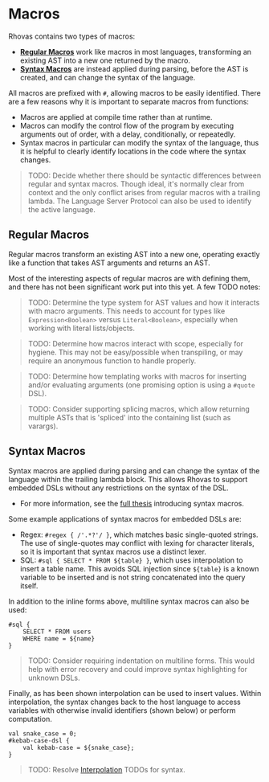 # Macros

Rhovas contains two types of macros:

 - **[Regular Macros](#regular-macros)** work like macros in most languages,
   transforming an existing AST into a new one returned by the macro.
 - **[Syntax Macros](#syntax-macros)** are instead applied during parsing,
   before the AST is created, and can change the syntax of the language.

All macros are prefixed with `#`, allowing macros to be easily identified. There
are a few reasons why it is important to separate macros from functions:

 - Macros are applied at compile time rather than at runtime.
 - Macros can modify the control flow of the program by executing arguments out
   of order, with a delay, conditionally, or repeatedly.
 - Syntax macros in particular can modify the syntax of the language, thus it is
   helpful to clearly identify locations in the code where the syntax changes.

> TODO: Decide whether there should be syntactic differences between regular and
> syntax macros. Though ideal, it's normally clear from context and the only
> conflict arises from regular macros with a trailing lambda. The Language
> Server Protocol can also be used to identify the active language.

## Regular Macros

Regular macros transform an existing AST into a new one, operating exactly like
a function that takes AST arguments and returns an AST.

Most of the interesting aspects of regular macros are with defining them, and
there has not been significant work put into this yet. A few TODO notes:

> TODO: Determine the type system for AST values and how it interacts with macro
> arguments. This needs to account for types like `Expression<Boolean>` versus
> `Literal<Boolean>`, especially when working with literal lists/objects.

> TODO: Determine how macros interact with scope, especially for hygiene. This
> may not be easy/possible when transpiling, or may require an anonymous
> function to handle properly.

> TODO: Determine how templating works with macros for inserting and/or
> evaluating arguments (one promising option is using a `#quote` DSL).

> TODO: Consider supporting splicing macros, which allow returning multiple ASTs
> that is 'spliced' into the containing list (such as varargs).

## Syntax Macros

Syntax macros are applied during parsing and can change the syntax of the
language within the trailing lambda block. This allows Rhovas to support
embedded DSLs without any restrictions on the syntax of the DSL.

 - For more information, see the [full thesis](https://ufdc.ufl.edu/AA00082326/00001/citation)
   introducing syntax macros.

Some example applications of syntax macros for embedded DSLs are:

 - Regex: `#regex { /'.*?'/ }`, which matches basic single-quoted strings. The
   use of single-quotes may conflict with lexing for character literals, so it
   is important that syntax macros use a distinct lexer.
 - SQL: `#sql { SELECT * FROM ${table} }`, which uses interpolation to insert a
   table name. This avoids SQL injection since `${table}` is a known variable to
   be inserted and is not string concatenated into the query itself.

In addition to the inline forms above, multiline syntax macros can also be used:

```
#sql {
    SELECT * FROM users
    WHERE name = ${name}
}
```

> TODO: Consider requiring indentation on multiline forms. This would help with
> error recovery and could improve syntax highlighting for unknown DSLs.

Finally, as has been shown interpolation can be used to insert values. Within
interpolation, the syntax changes back to the host language to access variables
with otherwise invalid identifiers (shown below) or perform computation.

```
val snake_case = 0;
#kebab-case-dsl {
    val kebab-case = ${snake_case};
}
```

> TODO: Resolve [Interpolation](Interpolation.md) TODOs for syntax.
